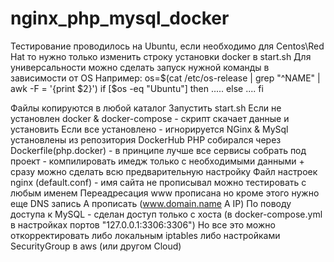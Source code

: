 # nginx_php_mysql_docker
Тестирование проводилось на Ubuntu, если необходимо для Centos\Red Hat
то нужно только изменить строку установки docker в start.sh
Для универсальности можно сделать запуск нужной команды в зависимости от OS 
Например:
os=$(cat /etc/os-release | grep "^NAME" | awk -F = '{print $2}')
if [$os -eq "Ubuntu"]
then
.....
else
....
fi

Файлы копируются в любой каталог
Запустить start.sh
Если не установлен docker & docker-compose - скрипт скачает данные и установить
Если все установлено - игнорируется
NGinx & MySql установлены из репозитория DockerHub
PHP собирался через Dockerfile(php.docker) - в принципе лучше все сервисы
собрать под проект - компилировать имедж только с необходимыми данными + 
сразу можно сделать всю предварительную настройку
Файл настроек nginx (default.conf) - имя сайта не прописывал можно тестировать с любым именем
Переадресация www прописана но кроме этого нужно еще DNS запись A прописать (www.domain.name A IP)
По поводу доступа к MySQL - сделан доступ только с хоста
(в docker-compose.yml в настройках портов "127.0.0.1:3306:3306")
Но все это можно откорректировать либо локальным iptables либо настройками SecurityGroup в aws (или другом Cloud)

